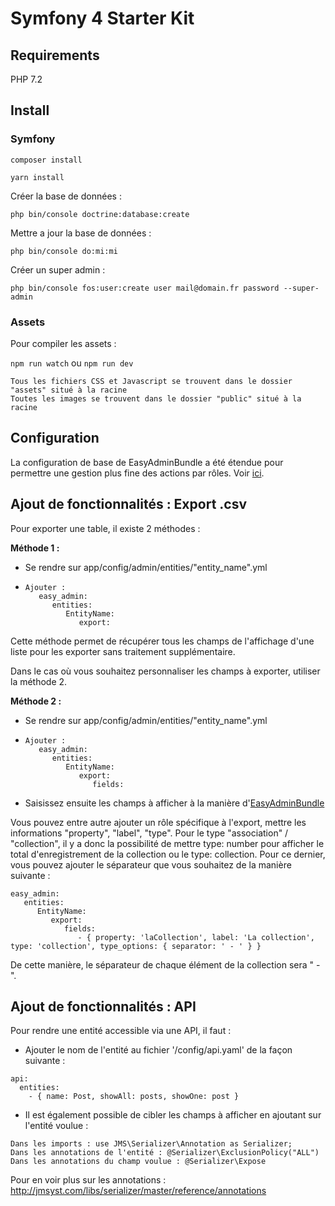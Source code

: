 Symfony 4 Starter Kit
===

## Requirements

PHP 7.2

## Install

### Symfony

`composer install`

`yarn install`

Créer la base de données :

`php bin/console doctrine:database:create`

Mettre a jour la base de données :

`php bin/console do:mi:mi`

Créer un super admin : 

`php bin/console fos:user:create user mail@domain.fr password --super-admin`

### Assets

Pour compiler les assets : 

`npm run watch` ou `npm run dev`

```
Tous les fichiers CSS et Javascript se trouvent dans le dossier "assets" situé à la racine
Toutes les images se trouvent dans le dossier "public" situé à la racine
```

## Configuration

La configuration de base de EasyAdminBundle a été étendue pour permettre une gestion plus fine des actions par rôles. Voir [ici](https://github.com/WandiParis/documentation/blob/master/symfony/06-easy-admin-bundle-acl.md#config).

## Ajout de fonctionnalités : Export .csv
  
Pour exporter une table, il existe 2 méthodes :  
  
**Méthode 1 :**  
- Se rendre sur app/config/admin/entities/"entity_name".yml  
-     Ajouter :
	     easy_admin:
	        entities:
	           EntityName:
	              export:
  

Cette méthode permet de récupérer tous les champs de l'affichage d'une liste pour les exporter sans traitement supplémentaire.  
  
Dans le cas où vous souhaitez personnaliser les champs à exporter, utiliser la méthode 2.  
  
**Méthode 2 :**  
- Se rendre sur app/config/admin/entities/"entity_name".yml  
-     Ajouter :
	     easy_admin:
	        entities:
	           EntityName:
	              export:
	                 fields:
- Saisissez ensuite les champs à afficher à la manière d'[EasyAdminBundle](https://symfony.com/doc/master/bundles/EasyAdminBundle/book/edit-new-configuration.html#customize-the-form-fields)

Vous pouvez entre autre ajouter un rôle spécifique à l'export, mettre les informations "property", "label", "type".
Pour le type "association" / "collection", il y a donc la possibilité de mettre type: number pour afficher le total d'enregistrement de la collection ou le type: collection. Pour ce dernier, vous pouvez ajouter le séparateur que vous souhaitez de la manière suivante :
                          
    easy_admin:
       entities:
          EntityName:
             export:
                fields:
                   - { property: 'laCollection', label: 'La collection', type: 'collection', type_options: { separator: ' - ' } }

De cette manière, le séparateur de chaque élément de la collection sera " - ".

## Ajout de fonctionnalités : API
   
 Pour rendre une entité accessible via une API, il faut :
 - Ajouter le nom de l'entité au fichier '/config/api.yaml' de la façon suivante : 
 
 ```
 api:
   entities:
     - { name: Post, showAll: posts, showOne: post }
 ```
 - Il est également possible de cibler les champs à afficher en ajoutant sur l'entité voulue :
 ```
 Dans les imports : use JMS\Serializer\Annotation as Serializer;
 Dans les annotations de l'entité : @Serializer\ExclusionPolicy("ALL")
 Dans les annotations du champ voulue : @Serializer\Expose
 
 ```
 
 Pour en voir plus sur les annotations : http://jmsyst.com/libs/serializer/master/reference/annotations
